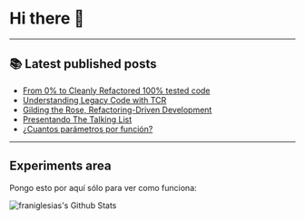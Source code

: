 # Hi there 👋

<!--
**franiglesias/franiglesias** is a ✨ _special_ ✨ repository because its `README.md` (this file) appears on your GitHub profile.

Here are some ideas to get you started:

- 🔭 I’m currently working on ...
- 🌱 I’m currently learning ...
- 👯 I’m looking to collaborate on ...
- 🤔 I’m looking for help with ...
- 💬 Ask me about ...
- 📫 How to reach me: ...
- 😄 Pronouns: ...
- ⚡ Fun fact: ...
-->


---

## 📚 Latest published posts
<!-- TB-FEED:START -->
- [From 0% to Cleanly Refactored 100% tested code](https://franiglesias.github.io/From-0-to-Cleanly-Refactored-100-tested-code/)
- [Understanding Legacy Code with TCR](https://franiglesias.github.io/Understanding-Legacy-Code-with-TCR/)
- [Gilding the Rose, Refactoring-Driven Development](https://franiglesias.github.io/gliding-the-rose/)
- [Presentando The Talking List](https://franiglesias.github.io/introducing-tb-list/)
- [¿Cuantos parámetros por función?](https://franiglesias.github.io/too-many-parameters/)
<!-- TB-FEED:END -->


---

## Experiments area

Pongo esto por aquí sólo para ver como funciona:

<img alt="franiglesias's Github Stats" src="https://github-readme-stats.vercel.app/api?username=franiglesias&show_icons=true&hide_border=true" />
